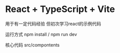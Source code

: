 # React + TypeScript + Vite

用于有一定代码经验 但初次学习react的示例代码 

运行方式
npm install / npm run dev 

核心代码
src/compontents

